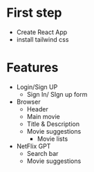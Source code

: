 # First step

- Create React App
- install tailwind css

# Features
- Login/Sign UP
    - Sign In/ SIgn up form
- Browser
    - Header
    - Main movie
    - Title & Description
    - Movie suggestions
        - Movie lists
- NetFlix GPT 
    - Search  bar
    - Movie suggestions

